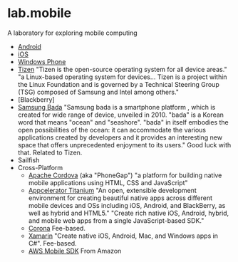 lab.mobile
==========

A laboratory for exploring mobile computing

* [Android](http://developer.android.com/index.html)
* [iOS](https://developer.apple.com/devcenter/ios/index.action)
* [Windows Phone](https://dev.windowsphone.com/en-us)
* [Tizen](https://www.tizen.org/) "Tizen is the open-source operating
  system for all device areas."  "a Linux-based operating system for
  devices... Tizen is a project within the Linux Foundation and is
  governed by a Technical Steering Group (TSG) composed of Samsung and
  Intel among others."
* [Blackberry]
* [Samsung Bada](http://www.bada.com/) "Samsung bada is a smartphone
  platform , which is created for wide range of device, unveiled in
  2010. "bada" is a Korean word that means "ocean" and
  "seashore". "bada" in itself embodies the open possibilities of the
  ocean: it can accommodate the various applications created by
  developers and it provides an interesting new space that offers
  unprecedented enjoyment to its users."  Good luck with that.  Related to Tizen.
* Sailfish
* Cross-Platform
  * [Apache Cordova](http://cordova.apache.org/) (aka "PhoneGap") "a
    platform for building native mobile applications using HTML, CSS
    and JavaScript"
  * [Appcelerator Titanium](http://www.appcelerator.com/titanium/) "An
    open, extensible development environment for creating beautiful
    native apps across different mobile devices and OSs including iOS,
    Android, and BlackBerry, as well as hybrid and HTML5."  "Create
    rich native iOS, Android, hybrid, and mobile web apps from a
    single JavaScript-based SDK."
  * [Corona](http://coronalabs.com/) Fee-based.
  * [Xamarin](https://xamarin.com/) "Create native iOS, Android, Mac, and Windows apps in C#".  Fee-based.
  * [AWS Mobile SDK](http://aws.amazon.com/mobile/sdk/)  From Amazon
